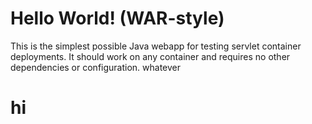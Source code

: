 Hello World! (WAR-style)
===============

This is the simplest possible Java webapp for testing servlet container deployments.  It should work on any container and requires no other dependencies or configuration.
whatever

hi
===============
